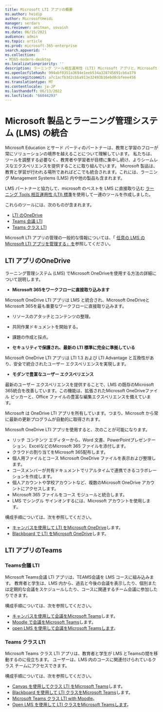```yaml
---
title: Microsoft LTI アプリの概要
ms.author: heidip
author: MicrosoftHeidi
manager: serdars
ms.reviewer: amitman, sovaish
ms.date: 06/15/2021
audience: admin
ms.topic: article
ms.prod: microsoft-365-enterprise
search.appverid: ''
ms.collection:
- M365-modern-desktop
ms.localizationpriority: ''
description: ラーニング ツール相互運用性 (LTI) Microsoft アプリと、Microsoft アプリをラーニング管理システム (LMS) に統合する際の教育者に役立つ方法について説明します。
ms.openlocfilehash: 994abf0351a3694e1eeb534a328745691cb6a379
ms.sourcegitcommit: a7c1acfb3d2cbba913e32493b16ebd8cbfeee456
ms.translationtype: MT
ms.contentlocale: ja-JP
ms.lasthandoff: 06/13/2022
ms.locfileid: "66044293"
---
```

# <a name="integrating-microsoft-products-with-your-learning-management-system-lms"></a>Microsoft 製品とラーニング管理システム (LMS) の統合

Microsoft Education とサード パーティのパートナーは、教育と学習のフローが常にソリューションの境界を越えることについて理解しています。 私たちは、ツールを調整する必要なく、教育者や学習者が目標に集中し続け、よりシームレスなエクスペリエンスを提供することに取り組んでいます。 Microsoft 製品は、教育と学習が行われる場所であればどこでも統合されます。これには、ラーニング Management Systems (LMS) 内や他の製品も含まれます。

LMS パートナーと協力して、microsoft のベストを LMS に直接取り込む [ラーニング Tools 相互運用性 (LTI) 標準](https://www.imsglobal.org/activity/learning-tools-interoperability)を使用して一連のツールを作成しました。

これらのツールには、次のものが含まれます。

- [LTI のOneDrive](#onedrive-lti-apps)
- [Teams 会議 LTI](#teams-meetings-lti)
- [Teams クラス LTI](#teams-classes-lti)

Microsoft LTI アプリの管理の一般的な情報については、「 [任意の LMS の Microsoft LTI アプリを管理する」を](manage-microsoft-one-lti.md)参照してください。

## <a name="onedrive-lti-apps"></a>LTI アプリのOneDrive

ラーニング管理システム (LMS) でMicrosoft OneDriveを使用する方法の詳細について説明します。

- **Microsoft 365をワークフローに直接取り込みます**

Microsoft OneDrive LTI アプリは LMS と統合され、Microsoft OneDriveとMicrosoft 365を最も重要なワークフローに直接取り込みます。

- リソースのアタッチとコンテンツの整理。
- 共同作業ドキュメントを開始する。
- 課題の作成と採点。

- **セキュリティで保護され、最新の LTI 標準に完全に準拠している**

Microsoft OneDrive LTI アプリは LTI 1.3 および LTI Advantage と互換性があり、安全で統合されたユーザー エクスペリエンスを実現します。

- **モダンで豊富なユーザー エクスペリエンス**

最新のユーザー エクスペリエンスを提供することで、LMS の既存のMicrosoft 365統合を改善しています。この機能は、拡張されたMicrosoft OneDriveファイル ピッカーと、Office ファイルの豊富な編集エクスペリエンスを備えています。

Microsoft は OneDrive LTI アプリを所有しています。つまり、Microsoft から常に最新の更新プログラムが自動的に取得されます。

Microsoft OneDrive LTI アプリを使用すると、次のことが可能になります。

- リッチ コンテンツ エディターから、Word 文書、PowerPointプレゼンテーション、ExcelなどのMicrosoft 365 ファイルを添付します。
- クラウドの割り当てをMicrosoft 365配布します。
- 個人用ファイルとコース Microsoft OneDrive ファイルを表示および整理します。
- コースメンバーが共有ドキュメントでリアルタイムで連携できるコラボレーションを作成します。
- 個人アカウントや学校アカウントなど、複数のMicrosoft OneDrive アカウントにアクセスします。
- Microsoft 365 ファイルをコース モジュールと統合します。
- LMS でシングル サインオンするには、Microsoft アカウントを使用します。

構成手順については、次を参照してください。

- [キャンバスを使用して LTI をMicrosoft OneDrive](onedrive-lti.md)します。
- [Blackboard で LTI をMicrosoft OneDrive](onedrive-lti-blackboard.md)します。

## <a name="teams-lti-apps"></a>LTI アプリのTeams

### <a name="teams-meetings-lti"></a>Teams会議 LTI

Microsoft Teams会議 LTI アプリは、TEAMS会議を LMS コースに組み込みます。 教育者と学生は、LMS 内から、過去と今後の会議を表示したり、個別または定期的な会議をスケジュールしたり、コースに関連するチーム会議に参加したりできます。

構成手順については、次を参照してください。

- [キャンバスを使用して会議をMicrosoft Teams](teams-meetings-with-canvas.md)します。
- [Moodle で会議をMicrosoft Teams](teams-classes-meetings-with-moodle.md)します。
- [open LMS を使用して会議をMicrosoft Teamsします](open-lms-teams-classes-and-meetings.md)。

### <a name="teams-classes-lti"></a>Teams クラス LTI

Microsoft Teams クラス LTI アプリは、教育者と学生が LMS とTeamsの間を移動するのに役立ちます。 ユーザーは、LMS 内のコースに関連付けられているクラス チームにアクセスできます。

構成手順については、次を参照してください。

- [Canvas を使用してクラス LTI をMicrosoft Teams](teams-classes-with-canvas.md)します。
- [Blackboard を使用して LTI クラスをMicrosoft Teams](teams-classes-with-blackboard.md)します。
- [Microsoft Teams クラス LTI with Moodle](teams-classes-meetings-with-moodle.md)。
- [Open LMS を使用して LTI クラスをMicrosoft Teamsします](open-lms-teams-classes-and-meetings.md)。
